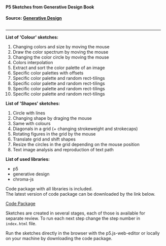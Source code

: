 #### P5 Sketches from Generative Design Book
#### Source: [Generative Design](http://www.generative-gestaltung.de/2/ "Generative Design")

##

** **
**List of 'Colour' sketches:**

01. Changing colors and size by moving the mouse
02. Draw the color spectrum by moving the mouse
03. Changing the color circle by moving the mouse
04. Colors interpolation
05. Extract and sort the color palette of an image
06. Specific color palettes with offsets
07. Specific color palette and random rect-tilings
08. Specific color palette and random rect-tilings
09. Specific color palette and random rect-tilings
10. Specific color palette and random rect-tilings

**List of 'Shapes' sketches:**

01. Circle with lines
02. Changing shape by draging the mouse
03. Same with colours
04. Diagonals in a grid (+ changing strokeweight and strokecaps)
05. Rotating figures in the grid by the mouse
06. Translate grid and shift shapes
07. Resize the circles in the grid depending on the mouse position
08. Text image analysis and reproduction of text path

**List of used libraries:**
 
* p5  
* generative design  
* chroma-js 

Code package with all libraries is included.   
The latest version of code package can be downloaded by the link below.  

[Code Package](https://github.com/generative-design/Code-Package-p5.js/releases/latest "Code Package")

Sketches are created in several stages, each of those is available for separate review. To run each next step change the step number in `index.html` file.

Run the sketches directly in the browser with the p5.js-web-editor or locally on your machine by downloading the code package.